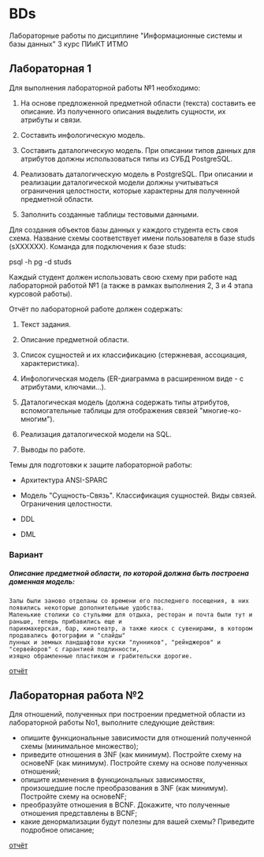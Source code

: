# BDs
Лабораторные работы по дисциплине "Информационные системы и базы данных" 3 курс ПИиКТ ИТМО

## Лабораторная 1 ##

Для выполнения лабораторной работы №1 необходимо:

1. На основе предложенной предметной области (текста) составить ее описание. Из полученного описания выделить сущности, их атрибуты и связи.

2. Составить инфологическую модель.

3. Составить даталогическую модель. При описании типов данных для атрибутов должны использоваться типы из СУБД PostgreSQL.

4. Реализовать даталогическую модель в PostgreSQL. При описании и реализации даталогической модели должны учитываться ограничения целостности, которые характерны для полученной предметной области.

5. Заполнить созданные таблицы тестовыми данными.


Для создания объектов базы данных у каждого студента есть своя схема. Название схемы соответствует имени пользователя в базе studs (sXXXXXX). Команда для подключения к базе studs:

psql -h pg -d studs

Каждый студент должен использовать свою схему при работе над лабораторной работой №1 (а также в рамках выполнения 2, 3 и 4 этапа курсовой работы).

Отчёт по лабораторной работе должен содержать:

1. Текст задания.

2. Описание предметной области.

3. Список сущностей и их классификацию (стержневая, ассоциация, характеристика).

4. Инфологическая модель (ER-диаграмма в расширенном виде - с атрибутами, ключами...).

5. Даталогическая модель (должна содержать типы атрибутов, вспомогательные таблицы для отображения связей "многие-ко-многим").

6. Реализация даталогической модели на SQL.

7. Выводы по работе.


Темы для подготовки к защите лабораторной работы:

- Архитектура ANSI-SPARC

- Модель "Сущность-Связь". Классификация сущностей. Виды связей. Ограничения целостности.

- DDL

- DML


### Вариант ###

##### Описание предметной области, по которой должна быть построена доменная модель:

```
Залы были заново отделаны со времени его последнего посещения, в них появились некоторые дополнительные удобства.
Маленькие столики со стульями для отдыха, ресторан и почта были тут и раньше, теперь прибавились еще и
парикмахерская, бар, кинотеатр, а также киоск с сувенирами, в котором продавались фотографии и "слайды"
лунных и земных ландшафтови куски "лунников", "рейнджеров" и "сервейоров" с гарантией подлинности,
изящно обрамленные пластиком и грабительски дорогие.
```

[отчёт](lab1/report.md)


## Лабораторная работа №2 ##

Для отношений, полученных при построении предметной области из лабораторной работы No1, выполните следующие действия:
- опишите функциональные зависимости для отношений полученной схемы (минимальное множество);
- приведите отношения в 3NF (как минимум). Постройте схему на основеNF (как минимум). Постройте схему на основе полученных отношений;
- опишите изменения в функциональных зависимостях, произошедшие после преобразования в 3NF (как минимум). Постройте схему на основеNF;
- преобразуйте отношения в BCNF. Докажите, что полученные отношения представлены в BCNF;
- какие денормализации будут полезны для вашей схемы? Приведите подробное описание;

[отчёт](lab2/report.md)
